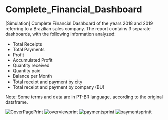 # Complete_Financial_Dashboard

[Simulation] Complete Financial Dashboard of the years 2018 and 2019 referring to a Brazilian sales company. The report contains 3 separate dashboards, with the following information analyzed:

- Total Receipts
- Total Payments
- Profit
- Accumulated Profit
- Quantity received
- Quantity paid
- Balance per Month
- Total receipt and payment by city
- Total receipt and payment by company (BU)

Note: Some terms and data are in PT-BR language, according to the original dataframe.

![CoverPagePrint](https://user-images.githubusercontent.com/90803914/203149194-25fea501-7863-4eb0-831b-7406b243bb76.png)
![overviewprint](https://user-images.githubusercontent.com/90803914/203149226-e68b6641-c34a-4195-b75b-8bfec6a3cfde.png)
![paymentsprint](https://user-images.githubusercontent.com/90803914/203149236-6c1fa88a-f3cb-40fa-9f96-9c0579a81fde.png)
![paymentsprintt](https://user-images.githubusercontent.com/90803914/203149241-071b0b4b-67b4-42d2-ae8b-c58f136434e1.png)

